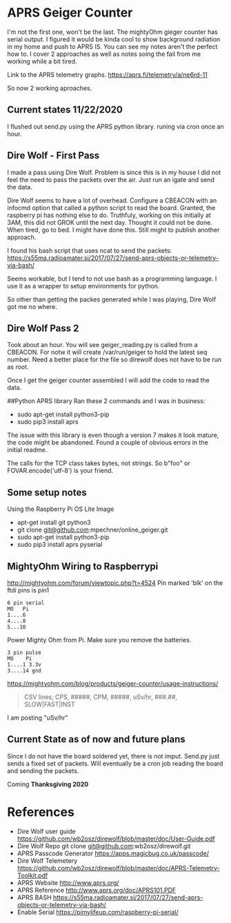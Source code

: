 # APRS Geiger Counter
I'm not the first one, won't be the last. The mightyOhm gieger counter has serial output. I figured it would be kinda cool to show background radiation in my home and push to APRS IS. You can see my notes aren't the perfect how to. I cover 2 approaches as well as notes soing the fail from me working while a bit tired. 

Link to the APRS telemetry graphs.  https://aprs.fi/telemetry/a/ne6rd-11

So now 2 working aproaches.

## Current states 11/22/2020
I flushed out send.py using the APRS python library. runing via cron once an hour.


## Dire Wolf - First Pass
I made a pass using Dire Wolf. Problem is since this is in my house I did not feel 
the need to pass the packets over the air. Just run an igate and send the data. 

Dire Wolf seems to have a lot of overhead. Configure a CBEACON with an infocmd option that 
called a python script to read the board. Granted, the raspberry pi has nothing else to do.
Truthfuly, working on this initially at 3AM, this did not GROK until the next day. Thought 
it could not be done. When tired, go to bed. I might have done this. Still might to publish another approach.

I found his bash script that uses ncat to send the packets:
https://s55ma.radioamater.si/2017/07/27/send-aprs-objects-or-telemetry-via-bash/

Seems workable, but I tend to not use bash as a programming language. I use it as a wrapper to setup environments for 
python.

So other than getting the packes generated while I was playing, Dire Wolf got me no where.
## Dire Wolf Pass 2
Took about an hour.  You will see geiger_reading.py is called from a CBEACON.  For notw it will create /var/run/geiger to hold the latest seq number.  Need a better place for the file so direwolf does not have to be run as root.

Once I get the geiger counter assembled I will add the code to read the data.

##Python APRS library
Ran these 2 commands and I was in business:
* sudo apt-get install python3-pip
* sudo pip3 install aprs

The issue with this library is even though a version 7 makes it look mature, the code might be abandoned.
Found a couple of obvious errors in the initial readme.

The calls for the TCP class takes bytes, not strings. So b"foo" or FOVAR.encode('utf-8') is your friend.

## Some setup notes
Using the Raspberry Pi OS Lite Image
* apt-get install git python3
* git clone git@github.com:mpechner/online_geiger.git
* sudo apt-get install python3-pip
* sudo pip3 install aprs pyserial

## MightyOhm Wiring to Raspberrypi
http://mightyohm.com/forum/viewtopic.php?t=4524
Pin marked 'blk' on the ftdi pins is pin1

```
6 pin serial
MO   Pi
1....6
4....8
5...10
```

Power Mighty Ohm from Pi.  Make sure you remove the batteries.
```
3 pin pulse
MO    Pi
1....1 3.3v
3....14 gnd
```


https://mightyohm.com/blog/products/geiger-counter/usage-instructions/
> CSV lines;  CPS, #####, CPM, #####, uSv/hr, ###.##, SLOW|FAST|INST

I am posting "uSv/hr"

## Current State as of now and future plans
Since I do not have the board soldered yet, there is not imput. Send.py just sends a fixed set of packets.
Will eventually be a cron job reading the board and sending the packets.

Coming **Thanksgiving 2020**


# References
* Dire Wolf user guide https://github.com/wb2osz/direwolf/blob/master/doc/User-Guide.pdf
* Dire Wolf Repo git clone git@github.com:wb2osz/direwolf.git
* APRS Passcode Generator https://apps.magicbug.co.uk/passcode/
* Dire Wolf Telemetery https://github.com/wb2osz/direwolf/blob/master/doc/APRS-Telemetry-Toolkit.pdf
* APRS Website http://www.aprs.org/
* APRS Reference http://www.aprs.org/doc/APRS101.PDF
* APRS BASH https://s55ma.radioamater.si/2017/07/27/send-aprs-objects-or-telemetry-via-bash/
* Enable Serial https://pimylifeup.com/raspberry-pi-serial/
